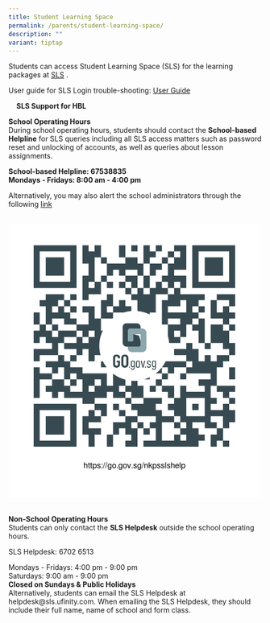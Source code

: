 ```yaml
---
title: Student Learning Space
permalink: /parents/student-learning-space/
description: ""
variant: tiptap
---
```

<p>Students can access Student Learning Space (SLS) for the learning packages at&nbsp;<a href="https://vle.learning.moe.edu.sg/login" rel="noopener noreferrer nofollow" target="_blank">SLS</a>&nbsp;.</p><p>User guide for SLS Login trouble-shooting: <a href="https://www.learning.moe.edu.sg/login-troubleshooting/authentication/reset-sls-password-student/" rel="noopener noreferrer nofollow" target="_blank">User Guide</a>&nbsp;</p><p>&nbsp; &nbsp; <strong>SLS Support for HBL</strong></p><p><strong>School Operating Hours</strong>&nbsp;&nbsp;&nbsp;<br>During school operating hours, students should contact the&nbsp;<strong>School-based Helpline</strong>&nbsp;for SLS queries including all SLS access matters such as password reset and unlocking of accounts, as well as queries about lesson assignments. &nbsp;&nbsp;</p><p><strong>School-based Helpline: 67538835&nbsp;<br>Mondays - Fridays: 8:00 am - 4:00 pm</strong>&nbsp;&nbsp;&nbsp;</p><p></p><p>Alternatively, you may also alert the school administrators through the following <a href="https://go.gov.sg/nkpsslshelp" rel="noopener noreferrer nofollow" target="_blank">link</a> <br><br></p><div class="isomer-image-wrapper"><img style="width:500px" height="auto" width="100%" src="/images/qrcodenkpsslshelp.png"></div><p>&nbsp;<br><strong>Non-School Operating Hours</strong>&nbsp;&nbsp;&nbsp;<br>Students can only contact the&nbsp;<strong>SLS Helpdesk</strong>&nbsp;outside the school operating hours. &nbsp;&nbsp;</p><p>SLS Helpdesk: 6702 6513 &nbsp;&nbsp;</p><p>Mondays - Fridays: 4:00 pm - 9:00 pm&nbsp;<br>Saturdays: 9:00 am - 9:00 pm&nbsp;<br><strong>Closed on Sundays &amp; Public Holidays</strong><br>Alternatively, students can email the SLS Helpdesk at helpdesk@sls.ufinity.com. When emailing the SLS Helpdesk, they should include their full name, name of school and form class.</p>